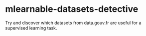 # mlearnable-datasets-detective
Try and discover which datasets from data.gouv.fr are useful for a supervised learning task.

